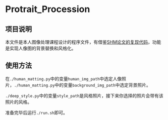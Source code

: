 # Protrait_Procession
## 项目说明
本文件是本人图像处理课程设计的程序文件，有借鉴[SHM论文的复现代码](https://github.com/lizhengwei1992/Semantic_Human_Matting)，功能是实现人像图的背景替换和风格化。  
## 使用方法
在```./human_matting.py```中的变量```human_img_path```中选定人像照片，```./human_matting.py```中的变量```background_img_path```中选定背景照片。  

```./deep_style.py```中的变量```style_path```是风格照片，接下来你选择的照片会带有该照片的风格。  

准备完毕后运行```./run.sh```即可。
